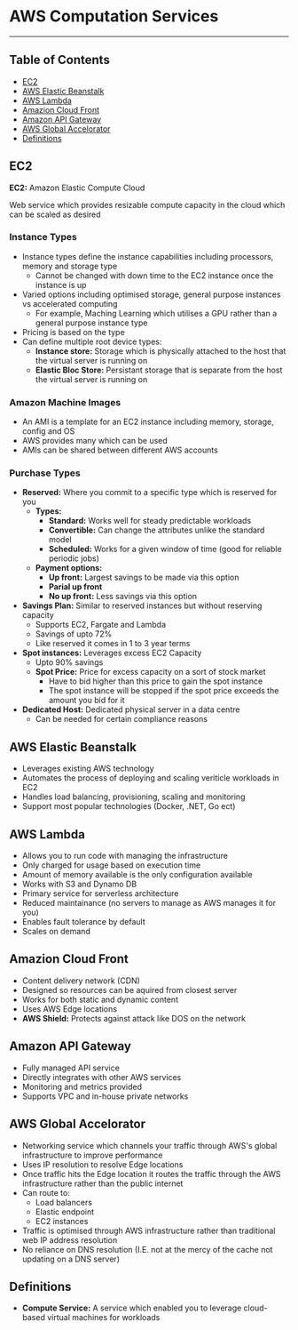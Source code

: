 # AWS Computation Services

- - - -

## Table of Contents

* [EC2](https://github.com/Mr-Bally/DevNotes/blob/main/AWS/AwsComputationServices.md#ec2)
* [AWS Elastic Beanstalk](https://github.com/Mr-Bally/DevNotes/blob/main/AWS/AwsComputationServices.md#aws-elastic-beanstalk)
* [AWS Lambda](https://github.com/Mr-Bally/DevNotes/blob/main/AWS/AwsComputationServices.md#aws-lambda)
* [Amazion Cloud Front](https://github.com/Mr-Bally/DevNotes/blob/main/AWS/AwsComputationServices.md#amazion-cloud-front)
* [Amazon API Gateway](https://github.com/Mr-Bally/DevNotes/blob/main/AWS/AwsComputationServices.md#amazon-api-gateway)
* [AWS Global Accelorator](https://github.com/Mr-Bally/DevNotes/blob/main/AWS/AwsComputationServices.md#aws-global-accelorator)
* [Definitions](https://github.com/Mr-Bally/DevNotes/blob/main/AWS/AwsComputationServices.md#definitions)

## EC2

__EC2:__ Amazon Elastic Compute Cloud

Web service which provides resizable compute capacity in the cloud which can be scaled as desired

### Instance Types

* Instance types define the instance capabilities including processors, memory and storage type
  * Cannot be changed with down time to the EC2 instance once the instance is up
* Varied options including optimised storage, general purpose instances vs accelerated computing
  * For example, Maching Learning which utilises a GPU rather than a general purpose instance type
* Pricing is based on the type
* Can define multiple root device types:
  * __Instance store:__ Storage which is physically attached to the host that the virtual server is running on
  * __Elastic Bloc Store:__ Persistant storage that is separate from the host the virtual server is running on

### Amazon Machine Images

* An AMI is a template for an EC2 instance including memory, storage, config and OS
* AWS provides many which can be used
* AMIs can be shared between different AWS accounts

### Purchase Types

* __Reserved:__ Where you commit to a specific type which is reserved for you
  * __Types:__
    * __Standard:__ Works well for steady predictable workloads
    * __Convertible:__ Can change the attributes unlike the standard model
    * __Scheduled:__ Works for a given window of time (good for reliable periodic jobs)
  * __Payment options:__
    * __Up front:__ Largest savings to be made via this option
    * __Parial up front__
    * __No up front:__ Less savings via this option
* __Savings Plan:__ Similar to reserved instances but without reserving capacity
  * Supports EC2, Fargate and Lambda
  * Savings of upto 72%
  * Like reserved it comes in 1 to 3 year terms
* __Spot instances:__ Leverages excess EC2 Capacity
  * Upto 90% savings
  * __Spot Price:__ Price for excess capacity on a sort of stock market
    * Have to bid higher than this price to gain the spot instance
    * The spot instance will be stopped if the spot price exceeds the amount you bid for it
* __Dedicated Host:__ Dedicated physical server in a data centre
  * Can be needed for certain compliance reasons

## AWS Elastic Beanstalk

* Leverages existing AWS technology
* Automates the process of deploying and scaling veriticle workloads in EC2
* Handles load balancing, provisioning, scaling and monitoring
* Support most popular technologies (Docker, .NET, Go ect)

## AWS Lambda

* Allows you to run code with managing the infrastructure
* Only charged for usage based on execution time
* Amount of memory available is the only configuration available
* Works with S3 and Dynamo DB
* Primary service for serverless architecture
* Reduced maintainance (no servers to manage as AWS manages it for you)
* Enables fault tolerance by default
* Scales on demand

## Amazion Cloud Front

* Content delivery network (CDN)
* Designed so resources can be aquired from closest server
* Works for both static and dynamic content
* Uses AWS Edge locations
* __AWS Shield:__ Protects against attack like DOS on the network

## Amazon API Gateway

* Fully managed API service
* Directly integrates with other AWS services
* Monitoring and metrics provided
* Supports VPC and in-house private networks

## AWS Global Accelorator

* Networking service which channels your traffic through AWS's global infrastructure to improve performance
* Uses IP resolution to resolve Edge locations
* Once traffic hits the Edge location it routes the traffic through the AWS infrastructure rather than the public internet
* Can route to:
  * Load balancers
  * Elastic endpoint
  * EC2 instances
* Traffic is optimised through AWS infrastructure rather than traditional web IP address resolution
* No reliance on DNS resolution (I.E. not at the mercy of the cache not updating on a DNS server)

## Definitions

* __Compute Service:__ A service which enabled you to leverage cloud-based virtual machines for workloads
